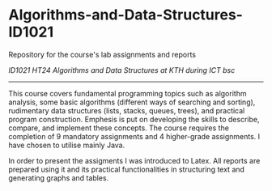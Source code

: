 # Algorithms-and-Data-Structures-ID1021

Repository for the course's lab assignments and reports 

*ID1021 HT24 Algorithms and Data Structures at KTH during ICT bsc*

***

This course covers fundamental programming topics such as algorithm analysis, some basic algorithms (different ways of searching and sorting), rudimentary data structures (lists, stacks, queues, trees), and practical program construction. Emphesis is put on developing the skills to describe, compare, and implement these concepts. The course requires the completion of 9 mandatory assignments and 4 higher-grade assignments. I have chosen to utilise mainly Java. 

In order to present the assigments I was introduced to Latex. All reports are prepared using it and its practical functionalities in structuring text and generating graphs and tables.

